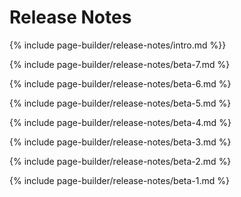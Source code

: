 # Release Notes

{% include page-builder/release-notes/intro.md %}}

{% include page-builder/release-notes/beta-7.md %}

{% include page-builder/release-notes/beta-6.md %}

{% include page-builder/release-notes/beta-5.md %}

{% include page-builder/release-notes/beta-4.md %}

{% include page-builder/release-notes/beta-3.md %}

{% include page-builder/release-notes/beta-2.md %}

{% include page-builder/release-notes/beta-1.md %}